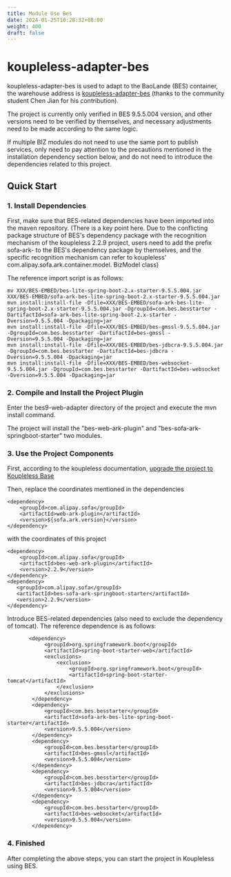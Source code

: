 ```yaml
---
title: Module Use Bes
date: 2024-01-25T10:28:32+08:00
weight: 400
draft: false
---
```


# koupleless-adapter-bes

koupleless-adapter-bes is used to adapt to the BaoLande (BES) container, the warehouse address is [koupleless-adapter-bes](https://github.com/chenjian6824/koupleless-adapter-bes) (thanks to the community student Chen Jian for his contribution).

The project is currently only verified in BES 9.5.5.004 version, and other versions need to be verified by themselves, and necessary adjustments need to be made according to the same logic.

If multiple BIZ modules do not need to use the same port to publish services, only need to pay attention to the precautions mentioned in the installation dependency section below, and do not need to introduce the dependencies related to this project.

## Quick Start

### 1. Install Dependencies

First, make sure that BES-related dependencies have been imported into the maven repository.
(There is a key point here. Due to the conflicting package structure of BES's dependency package with the recognition mechanism of the koupleless 2.2.9 project, users need to add the prefix sofa-ark- to the BES's dependency package by themselves, and the specific recognition mechanism can refer to koupleless' com.alipay.sofa.ark.container.model. BizModel class)

The reference import script is as follows:

```shell
mv XXX/BES-EMBED/bes-lite-spring-boot-2.x-starter-9.5.5.004.jar XXX/BES-EMBED/sofa-ark-bes-lite-spring-boot-2.x-starter-9.5.5.004.jar
mvn install:install-file -Dfile=XXX/BES-EMBED/sofa-ark-bes-lite-spring-boot-2.x-starter-9.5.5.004.jar -DgroupId=com.bes.besstarter -DartifactId=sofa-ark-bes-lite-spring-boot-2.x-starter -Dversion=9.5.5.004 -Dpackaging=jar
mvn install:install-file -Dfile=XXX/BES-EMBED/bes-gmssl-9.5.5.004.jar -DgroupId=com.bes.besstarter -DartifactId=bes-gmssl -Dversion=9.5.5.004 -Dpackaging=jar
mvn install:install-file -Dfile=XXX/BES-EMBED/bes-jdbcra-9.5.5.004.jar -DgroupId=com.bes.besstarter -DartifactId=bes-jdbcra -Dversion=9.5.5.004 -Dpackaging=jar
mvn install:install-file -Dfile=XXX/BES-EMBED/bes-websocket-9.5.5.004.jar -DgroupId=com.bes.besstarter -DartifactId=bes-websocket -Dversion=9.5.5.004 -Dpackaging=jar
```

### 2. Compile and Install the Project Plugin

Enter the bes9-web-adapter directory of the project and execute the mvn install command.

The project will install the "bes-web-ark-plugin" and "bes-sofa-ark-springboot-starter" two modules.

### 3. Use the Project Components

First, according to the koupleless documentation, [upgrade the project to Koupleless Base](https://koupleless.io/docs/tutorials/base-create/springboot-and-sofaboot/)

Then, replace the coordinates mentioned in the dependencies
```
<dependency>
    <groupId>com.alipay.sofa</groupId>
    <artifactId>web-ark-plugin</artifactId>
    <version>${sofa.ark.version}</version>
</dependency>
```
with the coordinates of this project
```
<dependency>
    <groupId>com.alipay.sofa</groupId>
    <artifactId>bes-web-ark-plugin</artifactId>
    <version>2.2.9</version>
</dependency>
<dependency>
   <groupId>com.alipay.sofa</groupId>
   <artifactId>bes-sofa-ark-springboot-starter</artifactId>
   <version>2.2.9</version>
</dependency>
```
Introduce BES-related dependencies (also need to exclude the dependency of tomcat). The reference dependence is as follows:
```angular2html
       <dependency>
            <groupId>org.springframework.boot</groupId>
            <artifactId>spring-boot-starter-web</artifactId>
            <exclusions>
                <exclusion>
                    <groupId>org.springframework.boot</groupId>
                    <artifactId>spring-boot-starter-tomcat</artifactId>
                </exclusion>
            </exclusions>
        </dependency>
        <dependency>
            <groupId>com.bes.besstarter</groupId>
            <artifactId>sofa-ark-bes-lite-spring-boot-starter</artifactId>
            <version>9.5.5.004</version>
        </dependency>
        <dependency>
            <groupId>com.bes.besstarter</groupId>
            <artifactId>bes-gmssl</artifactId>
            <version>9.5.5.004</version>
        </dependency>
        <dependency>
            <groupId>com.bes.besstarter</groupId>
            <artifactId>bes-jdbcra</artifactId>
            <version>9.5.5.004</version>
        </dependency>
        <dependency>
            <groupId>com.bes.besstarter</groupId>
            <artifactId>bes-websocket</artifactId>
            <version>9.5.5.004</version>
        </dependency>
```

### 4. Finished

After completing the above steps, you can start the project in Koupleless using BES.
